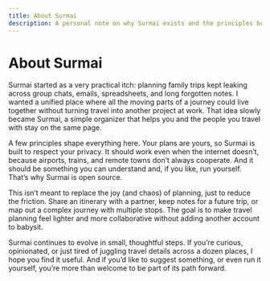 ```yaml
---
title: About Surmai
description: A personal note on why Surmai exists and the principles behind it
---
```


# About Surmai

Surmai started as a very practical itch: planning family trips kept leaking across group chats, emails, spreadsheets,
and long forgotten notes. I wanted a unified place where all the moving parts of a journey could live together without 
turning travel into another project at work. That idea slowly became Surmai, a simple organizer that helps you and the 
people you travel with stay on the same page.

A few principles shape everything here. Your plans are yours, so Surmai is built to respect your privacy. It should work
even when the internet doesn’t, because airports, trains, and remote towns don’t always cooperate. And it should be
something you can understand and, if you like, run yourself. That’s why Surmai is open source.

This isn’t meant to replace the joy (and chaos) of planning, just to reduce the friction. Share an itinerary with a
partner, keep notes for a future trip, or map out a complex journey with multiple stops. The goal is to make travel
planning feel lighter and more collaborative without adding another account to babysit.

Surmai continues to evolve in small, thoughtful steps. If you’re curious, opinionated, or just tired of juggling travel
details across a dozen places, I hope you find it useful. And if you’d like to suggest something, or even run it
yourself, you’re more than welcome to be part of its path forward.

